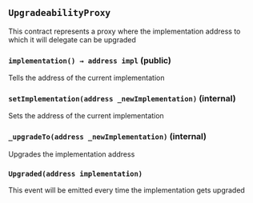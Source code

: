 ## `UpgradeabilityProxy`

This contract represents a proxy where the implementation address to which it will delegate can be upgraded

### `implementation() → address impl` (public)

Tells the address of the current implementation

### `setImplementation(address _newImplementation)` (internal)

Sets the address of the current implementation

### `_upgradeTo(address _newImplementation)` (internal)

Upgrades the implementation address

### `Upgraded(address implementation)`

This event will be emitted every time the implementation gets upgraded
